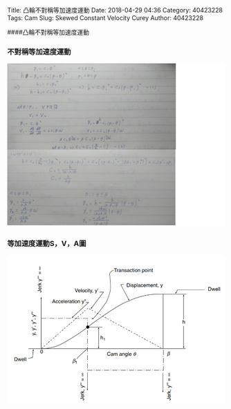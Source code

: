 Title: 凸輪不對稱等加速度運動
Date: 2018-04-29 04:36
Category: 40423228
Tags: Cam
Slug: Skewed Constant Velocity Curey
Author: 40423228

####凸輪不對稱等加速度運動

<!-- PELICAN_END_SUMMARY -->

<h3>不對稱等加速度運動</h3>
<img src="./../data/Cam Function/Skewed Constant Velocity Curey.jpg" width="900" />

<h3>等加速度運動S，V，A圖</h3>
<img src="./../data/Cam Function/Skewed Constant Velocity Curey2.jpg" width="900" />
